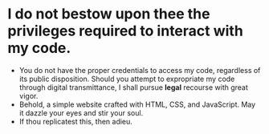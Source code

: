 # I do not bestow upon thee the privileges required to interact with my code.
* You do not have the proper credentials to access my code, regardless of its public disposition. Should you attempt to expropriate my code through digital transmittance, I shall pursue **legal** recourse with great vigor.
* Behold, a simple website crafted with HTML, CSS, and JavaScript. May it dazzle your eyes and stir your soul.
* If thou replicatest this, then adieu.
